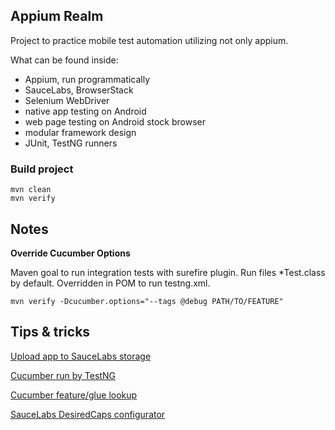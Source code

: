 ## Appium Realm

Project to practice mobile test automation utilizing not only appium.

What can be found inside:
- Appium, run programmatically
- SauceLabs, BrowserStack
- Selenium WebDriver
- native app testing on Android
- web page testing on Android stock browser
- modular framework design
- JUnit, TestNG runners

### Build project
~~~
mvn clean
mvn verify
~~~

## Notes
__Override Cucumber Options__

Maven goal to run integration tests with surefire plugin.
Run files *Test.class by default. Overridden in POM to run testng.xml.

~~~
mvn verify -Dcucumber.options="--tags @debug PATH/TO/FEATURE"
~~~

## Tips & tricks
[Upload app to SauceLabs storage](https://wiki.saucelabs.com/display/DOCS/Uploading+Mobile+Applications+to+Sauce+Storage+for+Testing)

[Cucumber run by TestNG](https://medium.com/agile-vision/cucumber-bdd-part-2-creating-a-sample-java-project-with-cucumber-testng-and-maven-127a1053c180)

[Cucumber feature/glue lookup](https://docs.cucumber.io/cucumber/api/#from-the-command-line)

[SauceLabs DesiredCaps configurator](https://wiki.saucelabs.com/display/DOCS/Platform+Configurator
)

